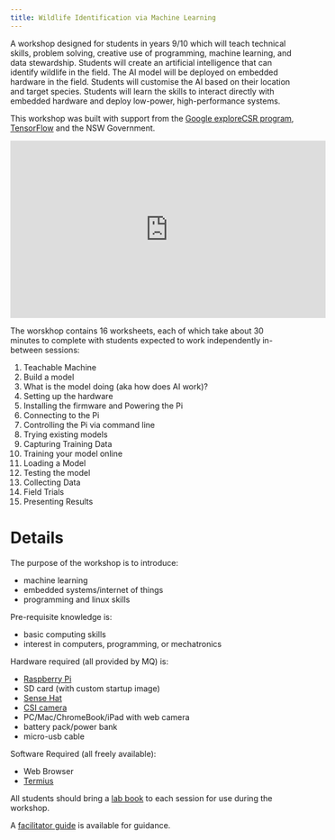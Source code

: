 ```yaml
---
title: Wildlife Identification via Machine Learning
---
```


A workshop designed for students in years 9/10 which will teach technical skills, problem solving, creative use of programming, machine learning, and data stewardship.  Students will create an artificial intelligence that can identify wildlife in the field.  The AI model will be deployed on embedded hardware in the field.  Students will customise the AI based on their location and target species.  Students will learn the skills to interact directly with embedded hardware and deploy low-power, high-performance systems.

This workshop was built with support from the [Google exploreCSR program](https://research.google/outreach/explore-csr/), [TensorFlow](https://blog.tensorflow.org/2022/02/exploreCSR-awards-highlights.html) and the NSW Government.

<iframe width="560" height="315" src="https://www.youtube.com/embed/vgAD-olaLfs" title="YouTube video player" frameborder="0" allow="accelerometer; autoplay; clipboard-write; encrypted-media; gyroscope; picture-in-picture" allowfullscreen></iframe>

The worskhop contains 16 worksheets, each of which take about 30 minutes to complete with students expected to work independently in-between sessions:
  1. Teachable Machine
  1. Build a model
  1. What is the model doing (aka how does AI work)?
  1. Setting up the hardware
  1. Installing the firmware and Powering the Pi
  1. Connecting to the Pi
  1. Controlling the Pi via command line
  1. Trying existing models
  1. Capturing Training Data
  1. Training your model online
  1. Loading a Model
  1. Testing the model
  1. Collecting Data
  1. Field Trials
  1. Presenting Results

# Details

The purpose of the workshop is to introduce:
 * machine learning
 * embedded systems/internet of things
 * programming and linux skills

Pre-requisite knowledge is:
 * basic computing skills
 * interest in computers, programming, or mechatronics

Hardware required (all provided by MQ) is:
 * [Raspberry Pi](https://www.raspberrypi.org/)
 * SD card (with custom startup image)
 * [Sense Hat](https://www.raspberrypi.com/documentation/accessories/sense-hat.html)
 * [CSI camera](https://www.raspberrypi.com/products/camera-module-v2/)
 * PC/Mac/ChromeBook/iPad with web camera
 * battery pack/power bank
 * micro-usb cable

Software Required (all freely available):
 * Web Browser
 * [Termius](https://termius.com/)

 All students should bring a [lab book](/lab_book/lab_book.html) to each session for use during the workshop.

 A [facilitator guide](facilitator.html) is available for guidance.


